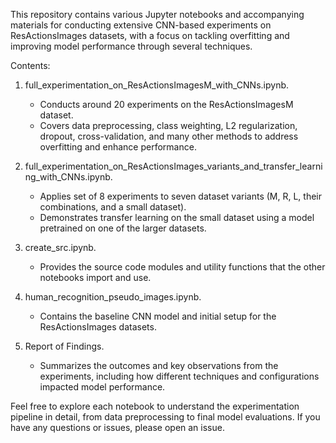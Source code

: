 This repository contains various Jupyter notebooks and accompanying materials for conducting extensive CNN-based experiments on ResActionsImages datasets, with a focus on tackling overfitting and improving model performance through several techniques.

Contents:

1) full_experimentation_on_ResActionsImagesM_with_CNNs.ipynb.

   - Conducts around 20 experiments on the ResActionsImagesM dataset.
   - Covers data preprocessing, class weighting, L2 regularization, dropout, cross-validation, and many other methods to address overfitting and enhance performance.

2) full_experimentation_on_ResActionsImages_variants_and_transfer_learning_with_CNNs.ipynb.
   
   - Applies set of 8 experiments to seven dataset variants (M, R, L, their combinations, and a small dataset).
   - Demonstrates transfer learning on the small dataset using a model pretrained on one of the larger datasets.

3) create_src.ipynb.

   - Provides the source code modules and utility functions that the other notebooks import and use.

4) human_recognition_pseudo_images.ipynb.

   - Contains the baseline CNN model and initial setup for the ResActionsImages datasets.

5) Report of Findings.
   
   - Summarizes the outcomes and key observations from the experiments, including how different techniques and configurations impacted model performance.

Feel free to explore each notebook to understand the experimentation pipeline in detail, from data preprocessing to final model evaluations. If you have any questions or issues, please open an issue.

